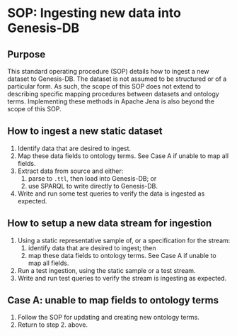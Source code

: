 # SOP: Ingesting new data into Genesis-DB

## Purpose

This standard operating procedure (SOP) details how to ingest a new dataset to Genesis-DB. The dataset is not assumed to be structured or of a particular form. As such, the scope of this SOP does not extend to describing specific mapping procedures between datasets and ontology terms. Implementing these methods in Apache Jena is also beyond the scope of this SOP.

## How to ingest a new static dataset

1. Identify data that are desired to ingest.
2. Map these data fields to ontology terms. See Case A if unable to map all fields.
3. Extract data from source and either:
    1. parse to `.ttl`, then load into Genesis-DB; or
    2. use SPARQL to write directly to Genesis-DB.
4. Write and run some test queries to verify the data is ingested as expected.

## How to setup a new data stream for ingestion

1. Using a static representative sample of, or a specification for the stream:
   1. identify data that are desired to ingest; then
   2. map these data fields to ontology terms. See Case A if unable to map all fields.
2. Run a test ingestion, using the static sample or a test stream.
3. Write and run test queries to verify the stream is ingesting as expected.

## Case A: unable to map fields to ontology terms

1. Follow the SOP for updating and creating new ontology terms.
2. Return to step 2. above.